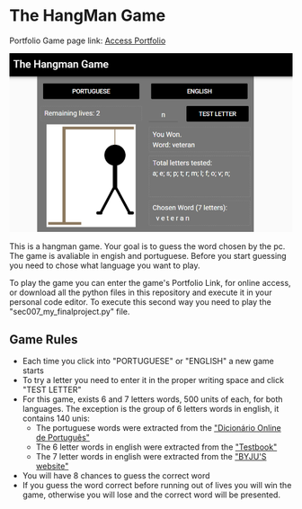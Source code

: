 # The HangMan Game

Portfolio Game page link: [Access Portfolio](https://meduardaeneves.github.io/portfolio/games/hangman/)

<p align="center">
  <img src="files/hangman_playing.png" width="750">
</p>

<p>This is a hangman game. Your goal is to guess the word chosen by the pc. The game is avaliable in engish and portuguese. Before you start guessing you need to chose what language you want to play.</p>

<p>To play the game you can enter the game's Portfolio Link, for online access, or download all the python files in this repository and execute it in your personal code editor. To execute this second way you need to play the "sec007_my_finalproject.py" file.</p>

## Game Rules
  <p>
    <ul>
      <li>Each time you click into "PORTUGUESE" or "ENGLISH" a new game starts</li>
      <li>To try a letter you need to enter it in the proper writing space and click "TEST LETTER"</li>
      <li>For this game, exists 6 and 7 letters words, 500 units of each, for both languages. The exception is the group of 6 letters words in english, it contains 140 unis:
        <ul>
          <li>The portuguese words were extracted from the <a href='https://www.dicio.com.br/exemplos-de-palavras/'>"Dicionário Online de Português"</a></li>
          <li>The 6 letter words in english were extracted from the <a href='https://testbook.com/english-grammar/6-letter-words'>"Testbook"</a></li>
          <li>The 7 letter words in english were extracted from the <a href='https://byjus.com/english/7-letter-words/'>"BYJU'S website"</a></li>
        </ul>
      </li>
      <li>You will have 8 chances to guess the correct word</li>
      <li>If you guess the word correct before running out of lives you will win the game, otherwise you will lose and the correct word will be presented.</li>
    </ul>
  </p>